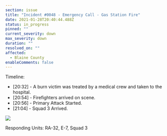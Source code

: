 ```yaml
---
section: issue
title: "Incident #0048 - Emergency Call - Gas Station Fire"
date: 2021-01-28T20:40:44.488Z
status: in_progress
pinned: ""
current_severity: down
max_severity: down
duration: ""
resolved_on: ""
affected:
  - Blaine County
enableComments: false
---
```

Timeline:

* \[20:32] - A burn victim was treated by a medical crew and taken to the hospital.
* \[20:54] - Firefighters arrived on scene.
* \[20:56] - Primary Attack Started.
* \[21:04] - Squad 3 Arrived.

![](https://i.imgur.com/SVd5euT.png)

Responding Units: RA-32, E-7, Squad 3